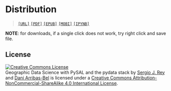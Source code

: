 # Distribution

> [`[URL]`](http://darribas.org/gds_scipy16)
> [`[PDF]`](./gds_scipy16.pdf)
> [`[EPUB]`](https://dl.dropboxusercontent.com/u/1015276/gds_scipy16.epub)
> [`[MOBI]`](./gds_scipy16.mobi)
> [`[IPYNB]`](./gds_scipy16.zip)

**NOTE**: for downloads, if a single click does not work, try right click and
save file.

## License

<a rel="license" href="http://creativecommons.org/licenses/by-nc-sa/4.0/"><img
alt="Creative Commons License" style="border-width:0"
src="https://i.creativecommons.org/l/by-nc-sa/4.0/88x31.png" /></a><br /><span
xmlns:dct="http://purl.org/dc/terms/" property="dct:title">Geographic Data
Science with PySAL and the pydata stack</span> by <a xmlns:cc="http://creativecommons.org/ns#"
href="http://http://sergerey.org" property="cc:attributionName"
rel="cc:attributionURL">Sergio J. Rey</a> and  <a xmlns:cc="http://creativecommons.org/ns#"
href="http://darribas.org" property="cc:attributionName"
rel="cc:attributionURL">Dani Arribas-Bel</a> is licensed under a 
<a rel="license"
href="http://creativecommons.org/licenses/by-nc-sa/4.0/">Creative Commons
Attribution-NonCommercial-ShareAlike 4.0 International License</a>.

